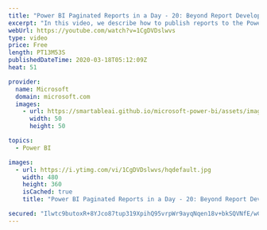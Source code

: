 ```yaml
---
title: "Power BI Paginated Reports in a Day - 20: Beyond Report Development - Part 1"
excerpt: "In this video, we describe how to publish reports to the Power BI service, and also cover consuming, delivering, and embedding paginated reports. Finally, we discuss when it's a good choice to create a paginated report instead of a Power BI report.  The Power BI Paginated Reports in a Day online course"
webUrl: https://youtube.com/watch?v=1CgDVDslwvs
type: video
price: Free
length: PT13M53S
publishedDateTime: 2020-03-18T05:12:09Z
heat: 51

provider:
  name: Microsoft
  domain: microsoft.com
  images:
    - url: https://smartableai.github.io/microsoft-power-bi/assets/images/organizations/microsoft.com-50x50.jpg
      width: 50
      height: 50

topics:
  - Power BI

images:
  - url: https://i.ytimg.com/vi/1CgDVDslwvs/hqdefault.jpg
    width: 480
    height: 360
    isCached: true
    title: "Power BI Paginated Reports in a Day - 20: Beyond Report Development - Part 1"

secured: "Ilwtc9butoxR+8YJco87tup319XpihQ95vrpWr9ayqNqen18v+bkSQVNfE/wCTHik1MJK+3Phn39L85B3AoUvQBFTo2y14UvzrXzB9Aus43x2F+akxWUAf/VQUfR+GbS3wYmwa+4rpTTJ2Iaq/JZmMD7DvoKGaMdAgdRRSdATAnqNJlfZRajeifcwQQvXcWkPaLWFIh0VW5ElfWowFafJa0puSXwQMe7p15+dobvjYWFJiHQjTmEEgKTz392fpNI5r2WASJYqXBsEWlWF7Jt+dOQIL7/lWMMdEwpY9dG07ZMejKwiOraanRcmIV1376OFsu9WPArMpDeXhYJsfkUJ89LNXZE5ljkOcdvLcnk5Ym052Z5jQUkFvNPTDbwLYvhTuENME/+ocM+CWXaekBvVQ==;Q9RILEBO65Y90pj6B4jESw=="
---
```



